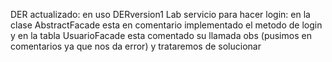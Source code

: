 DER actualizado: en uso DERversion1
Lab servicio para hacer login: en la clase  AbstractFacade esta en comentario implementado   el metodo de login
y en la tabla  UsuarioFacade esta comentado  su llamada 
obs (pusimos en comentarios ya que nos da error) y trataremos de solucionar
